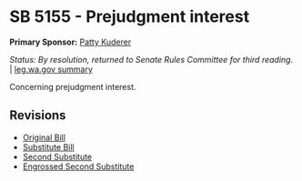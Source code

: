 # SB 5155 - Prejudgment interest
**Primary Sponsor:** [Patty Kuderer](/person/leg/patty.kuderer.md)

*Status: By resolution, returned to Senate Rules Committee for third reading.* | [leg.wa.gov summary](https://app.leg.wa.gov/billsummary?BillNumber=5155&Year=2021)

Concerning prejudgment interest.

## Revisions
* [Original Bill](1/)
* [Substitute Bill](S/)
* [Second Substitute](S2/)
* [Engrossed Second Substitute](S2.E/)